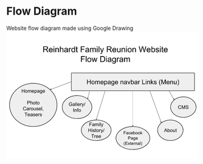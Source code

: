 # Flow Diagram

Website flow diagram made using Google Drawing
![](design-sprint/images/website-flow-diagram.jpg)
